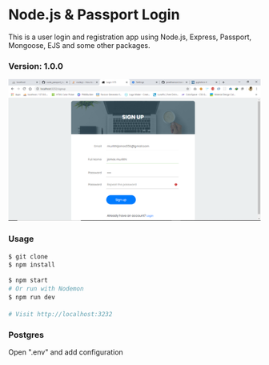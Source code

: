 # Node.js & Passport Login

This is a user login and registration app using Node.js, Express, Passport, Mongoose, EJS and some other packages.

### Version: 1.0.0

![](screenshot.png)


### Usage

```sh
$ git clone 
$ npm install
```

```sh
$ npm start
# Or run with Nodemon
$ npm run dev

# Visit http://localhost:3232
```

### Postgres
Open ".env" and add configuration